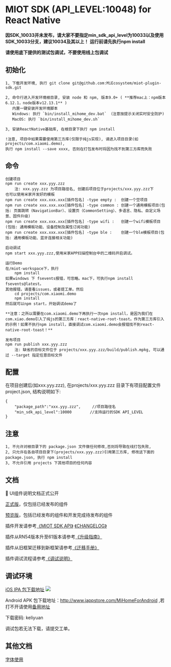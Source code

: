 # MIOT SDK (API_LEVEL:10048) for React Native

**因SDK_10033并未发布，请大家不要指定min_sdk_api_level为10033以及使用SDK_10033分支，建议10034及其以上！**
**运行前请先执行npm install**

**请使用底下提供的测试包调试，不要使用线上包调试**

## 初始化

    1, 下载开发环境, 执行 git clone git@github.com:MiEcosystem/miot-plugin-sdk.git

    2, 命令行进入开发环境根目录, 安装 node 和 npm, 版本9.0+ ( **推荐mac上：npm版本6.12.1，node版本v12.13.1** )
       内置一键安装开发环境脚本
       Windows: 执行 `bin/install_mihome_dev.bat` （注意按提示关闭实时安全防护)
       MacOS: 执行 `bin/install_mihome_dev.sh`

    3, 安装ReactNative基础库, 在根目录下执行 npm install

    !注意, 项目中如果需要使用第三方库(仅限于纯js实现), 请进入项目目录(如 projects/com.xiaomi.demo),
    执行 npm install --save xxxx, 否则在打包发布时将因为找不到第三方库而失败

## 命令

    创建项目
    npm run create xxx.yyy.zzz
        注: xxx.yyy.zzz 为项目路径名, 创建后项目位于projects/xxx.yyy.zzz下
    也可以使用米家开发好的模板
    npm run create xxx.xxx.xxx[插件包名] -type empty :  创建一个空项目   
    npm run create xxx.xxx.xxx[插件包名] -type common : 创建一个通用模板项目(包括: 页面跳转（NavigationBar）、设置页（CommonSetting）、多语言、隐私、自定义场景、固件升级)    
    npm run create xxx.xxx.xxx[插件包名] -type wifi :   创建一个wifi模板项目(包括: 通用模板功能、设备控制及属性订阅功能)    
    npm run create xxx.xxx.xxx[插件包名] -type ble :    创建一个ble模板项目(包括: 通用模板功能、蓝牙连接相关功能)    

    启动调试
    npm start xxx.yyy.zzz,使用米家APP扫描控制台中的二维码开启调试。

    运行Demo
    在/miot-workspace下，执行
        npm install
    如果windows 下 fsevents报错，可忽略。mac下，可执行npm install fsevents@latest。
    其他报错，请查看issues，或者提工单。然后
        cd projects/com.xiaomi.demo
        npm install
    然后就可以npm start，开始调试demo了

    **注意：之所以需要在com.xiaomi.demo下再执行一次npm install，是因为我们在com.xiao.demo引入了纯js的第三方库：react-native-root-toast。作为第三方库引入的示例！如果不执行npm install，直接调试com.xiaomi.demo会报错找不到react-native-root-toast！**

    发布项目
    npm run publish xxx.yyy.zzz
        注: 缺省的目标文件位于 projects/xxx.yyy.zzz/build/publish.mpkg, 可以通过 --target 指定任意目标文件

## 配置
在项目创建后(如xxx.yyy.zzz), 在projects/xxx.yyy.zzz 目录下有项目配置文件 project.json, 结构说明如下:

    {
        "package_path":"xxx.yyy.zzz",     //项目路径名
        "min_sdk_api_level":10000        //支持运行的SDK API_LEVEL
    }

## 注意

    1, 不允许对根目录下的 package.json 文件做任何修改,否则将导致在线打包失败,
    2, 只允许在各自项目目录下(projects/xxx.yyy.zzz)引用第三方库, 修改这下面的 package.json, 执行 npm install
    3, 不允许引用 projects 下其他项目的任何内容

## 文档
🎉 UI组件说明文档正式公开

[正式版](https://github.com/MiEcosystem/miot-plugin-sdk/blob/master/%E7%B1%B3%E5%AE%B6%E6%8F%92%E4%BB%B6%E9%80%9A%E7%94%A8UI%E7%BB%84%E4%BB%B6%E6%89%8B%E5%86%8C.md)，仅包括已经发布的组件

[预览版](https://github.com/MiEcosystem/miot-plugin-sdk/blob/ui_doc/%E7%B1%B3%E5%AE%B6%E6%8F%92%E4%BB%B6%E9%80%9A%E7%94%A8UI%E7%BB%84%E4%BB%B6%E6%89%8B%E5%86%8C.md)，包括已经发布的组件和开发完成待发布的组件

插件开发请参考[《MIOT SDK API》](https://github.com/MiEcosystem/miot-plugin-sdk/wiki)
            [《CHANGELOG》](https://github.com/MiEcosystem/miot-plugin-sdk/releases)

插件从RN54版本升至61版本请参考[《升级指南》](https://github.com/MiEcosystem/miot-plugin-sdk/wiki/RN61%E5%BC%80%E5%8F%91%E8%80%85%E5%8D%87%E7%BA%A7%E6%8C%87%E5%8D%97)

插件从旧框架迁移到新框架请参考[《迁移手册》](https://github.com/MiEcosystem/miot-plugin-sdk/blob/master/%E8%BF%81%E7%A7%BB%E6%89%8B%E5%86%8C.md)

插件调试流程请参考[《调试说明》](https://github.com/MiEcosystem/miot-plugin-sdk/blob/master/%E8%B0%83%E8%AF%95%E8%AF%B4%E6%98%8E.md)


## 调试环境

[iOS IPA 包下载地址](itms-services://?action=download-manifest&amp;url=https://cdn.cnbj1.fds.api.mi-img.com/mihomepluginbeta/download.plist)
![](https://cdn.cnbj1.fds.api.mi-img.com/mihomepluginbeta/mihome.png)

Android APK 包下载地址：http://www.jappstore.com/MiHomeForAndroid  ,若打不开请使用[备用地址](https://github.com/Mijia-Developer/Mijia-Android-RN-Dev/releases)

下载密码: keliyuan


调试包若无法下载，请提交工单。

## 其他文档

[字体使用](https://github.com/MiEcosystem/miot-plugin-sdk/blob/master/font.md)
